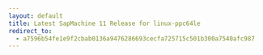 ```yaml
---
layout: default
title: Latest SapMachine 11 Release for linux-ppc64le
redirect_to:
  - a7596b54fe1e9f2cbab0136a9476286693cecfa725715c501b300a7540afc987
---
```

